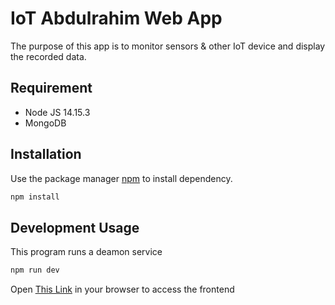 # IoT Abdulrahim Web App

The purpose of this app is to monitor sensors & other IoT device and display the recorded data.

## Requirement

* Node JS 14.15.3  
* MongoDB

## Installation

Use the package manager [npm](https://nodejs.org/dist/v14.17.3/node-v14.17.3-x64.msi) to install dependency.

```bash
npm install
```

## Development Usage
This program runs a deamon service

```bash
npm run dev
```
Open [This Link](http://localhost:5000) in your browser to access the frontend